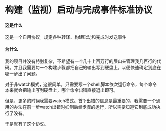 # 构建（监视）启动与完成事件标准协议

#### 这是什么
这是一个自用协议，规定各种转译、构建启动和完成时发送事件

#### 为什么
我的项目并没有特别复杂，不希望有一个几十上百万行的屎山来管理我几百行的代码。并且我需要每一个构建步骤都把自己的输出写到硬盘上，以便快速确定到底在哪一步出了问题。

对于非watch模式，这很简单，只需要写一个shell脚本依次运行命令，每个命令本来就会把输出写到硬盘上，哪个命令出错直接退出即可。

但是，更多的时候我需要watch模式。首个出错的信息是最重要的，我需要一个通用的办法在前一步watch出错时抑制后续步骤的运行，所以需要知道它到底成功执行了没有。

于是就有了这个协议。
